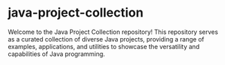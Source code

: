 # java-project-collection
 Welcome to the Java Project Collection repository! This repository serves as a curated collection of diverse Java projects, providing a range of examples, applications, and utilities to showcase the versatility and capabilities of Java programming.
